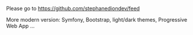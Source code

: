 Please go to https://github.com/stephanediondev/feed

More modern version: Symfony, Bootstrap, light/dark themes, Progressive Web App ...
